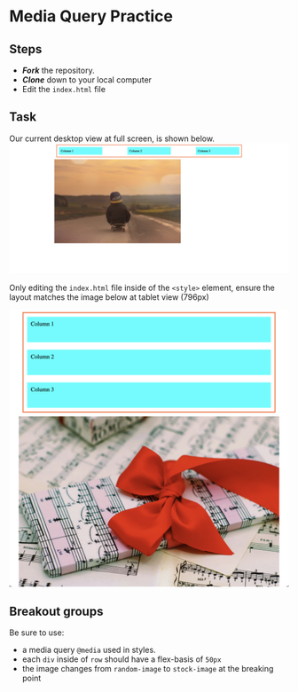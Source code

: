 # Media Query Practice

## Steps

- ***Fork*** the repository.
- ***Clone*** down to your local computer
- Edit the `index.html` file 


## Task
Our current desktop view at full screen, is shown below. 
![desktop view](./images/desktop-pic.png)

Only editing the `index.html` file inside of the `<style>` element, ensure the layout matches the image below at tablet view (796px)

![media view](./images/media-query-pic.png)


## Breakout groups
Be sure to use:
* a media query `@media` used in styles.
* each `div` inside of `row` should have a flex-basis of `50px`
* the image changes from `random-image` to `stock-image` at the breaking point
